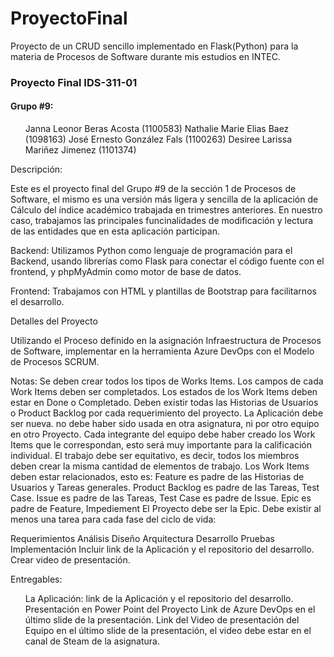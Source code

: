 # ProyectoFinal
Proyecto de un CRUD sencillo implementado en Flask(Python) para la materia de Procesos de Software durante mis estudios en INTEC.



### Proyecto Final IDS-311-01

#### Grupo #9:
<ol>
Janna Leonor Beras Acosta (1100583)
Nathalie Marie Elias Baez (1098163)
José Ernesto González Fals (1100263)
Desiree Larissa Mariñez Jimenez (1101374)
</ol>







<p>
Descripción:

Este es el proyecto final del Grupo #9 de la sección 1 de Procesos de Software, el mismo es una versión más ligera y sencilla de la aplicación de Cálculo del índice académico trabajada en trimestres anteriores. En nuestro caso, trabajamos las principales funcinalidades de modificación y lectura de las entidades que en esta aplicación participan.

Backend: Utilizamos Python como lenguaje de programación para el Backend, usando librerías como Flask para conectar el código fuente con el frontend, y phpMyAdmin como motor de base de datos.

Frontend: Trabajamos con HTML y plantillas de Bootstrap para facilitarnos el desarrollo.
</p>






<p>
Detalles del Proyecto

Utilizando el Proceso definido en la asignación Infraestructura de Procesos de Software, implementar en la herramienta Azure DevOps con el Modelo de Procesos SCRUM.

Notas:
Se deben crear todos los tipos de Works Items.
Los campos de cada Work Items deben ser completados.
Los estados de los Work Items deben estar en Done o Completado.
Deben existir todas las Historias de Usuarios o Product Backlog por cada requerimiento del proyecto.
La Aplicación debe ser nueva. no debe haber sido usada en otra asignatura, ni por otro equipo en otro Proyecto.
Cada integrante del equipo debe haber creado los Work Items que le correspondan, esto será muy importante para la calificación individual. El trabajo debe ser equitativo, es decir, todos los miembros deben crear la misma cantidad de elementos de trabajo.
Los Work Items deben estar relacionados, esto es:
Feature es padre de las Historias de Usuarios y Tareas generales.
Product Backlog es padre de las Tareas, Test Case.
Issue es padre de las Tareas, 
Test Case es padre de Issue.
Epic es padre de Feature, Impediement
El Proyecto debe ser la Epic.
Debe existir al menos una tarea para cada fase del ciclo de vida:

Requerimientos
Análisis
Diseño
Arquitectura
Desarrollo
Pruebas
Implementación
Incluir link de la Aplicación y el repositorio del desarrollo.
Crear video de presentación.
</p>
Entregables:

<ol>
La Aplicación:  link de la Aplicación y el repositorio del desarrollo.
Presentación en Power Point del Proyecto 
Link de Azure DevOps en el último slide de la presentación.
Link del Video de presentación del Equipo en el último slide de la presentación, el video debe estar en el canal de Steam de la asignatura.
</ol>

